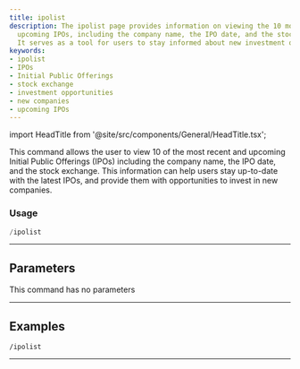 ```yaml
---
title: ipolist
description: The ipolist page provides information on viewing the 10 most recent and
  upcoming IPOs, including the company name, the IPO date, and the stock exchange.
  It serves as a tool for users to stay informed about new investment opportunities.
keywords:
- ipolist
- IPOs
- Initial Public Offerings
- stock exchange
- investment opportunities
- new companies
- upcoming IPOs
---
```


import HeadTitle from '@site/src/components/General/HeadTitle.tsx';

<HeadTitle title="discovery: ipolist - Telegram Reference | OpenBB Bot Docs" />

This command allows the user to view 10 of the most recent and upcoming Initial Public Offerings (IPOs) including the company name, the IPO date, and the stock exchange. This information can help users stay up-to-date with the latest IPOs, and provide them with opportunities to invest in new companies.

### Usage

```python wordwrap
/ipolist
```

---

## Parameters

This command has no parameters



---

## Examples

```
/ipolist
```

---
